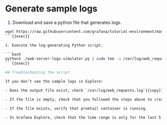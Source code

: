 # Generate sample logs

1. Download and save a python file that generates logs.

```bash
wget https://raw.githubusercontent.com/grafana/tutorial-environment/master/app/loki/web-server-logs-simulator.py
```{{exec}}

1. Execute the log-generating Python script.

```bash
python3 ./web-server-logs-simulator.py | sudo tee -a /var/log/web_requests.log
```{{exec}}

## Troubleshooting the script

If you don’t see the sample logs in Explore:

- Does the output file exist, check `/var/log/web_requests.log`{{copy}} to see if it contains logs.

- If the file is empty, check that you followed the steps above to create the file.

- If the file exists, verify that promtail container is running.

- In Grafana Explore, check that the time range is only for the last 5 minutes.

